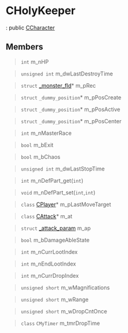 # CHolyKeeper
: public [CCharacter](lua/classes/CCharacter.md)
 
## Members
 
> `int` m_nHP
 
> `unsigned int` m_dwLastDestroyTime
 
> `struct` [_monster_fld](lua/classes/_monster_fld.md)* m_pRec
 
> `struct` `_dummy_position`* m_pPosCreate
 
> `struct` `_dummy_position`* m_pPosActive
 
> `struct` `_dummy_position`* m_pPosCenter
 
> `int` m_nMasterRace
 
> `bool` m_bExit
 
> `bool` m_bChaos
 
> `unsigned int` m_dwLastStopTime
 
> `int` m_nDefPart_get(`int`)
 
> `void` m_nDefPart_set(`int`,`int`)
 
> `class` [CPlayer](lua/classes/CPlayer.md)* m_pLastMoveTarget
 
> `class` [CAttack](lua/classes/CAttack.md)* m_at
 
> `struct` [_attack_param](lua/classes/_attack_param.md) m_ap
 
> `bool` m_bDamageAbleState
 
> `int` m_nCurrLootIndex
 
> `int` m_nEndLootIndex
 
> `int` m_nCurrDropIndex
 
> `unsigned short` m_wMagnifications
 
> `unsigned short` m_wRange
 
> `unsigned short` m_wDropCntOnce
 
> `class` `CMyTimer` m_tmrDropTime
 

